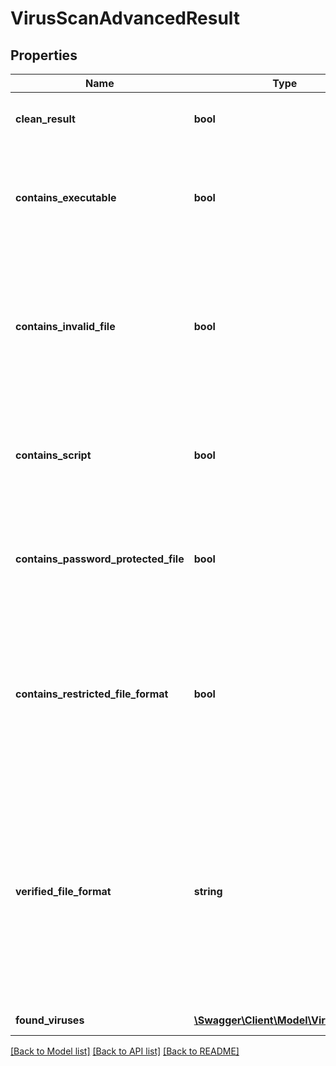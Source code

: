 # VirusScanAdvancedResult

## Properties
Name | Type | Description | Notes
------------ | ------------- | ------------- | -------------
**clean_result** | **bool** | True if the scan contained no viruses, false otherwise | [optional] 
**contains_executable** | **bool** | True if the scan contained an executable (application code), which can be a significant risk factor | [optional] 
**contains_invalid_file** | **bool** | True if the scan contained an invalid file (such as a PDF that is not a valid PDF, Word Document that is not a valid Word Document, etc.), which can be a significant risk factor | [optional] 
**contains_script** | **bool** | True if the scan contained a script (such as a PHP script, Python script, etc.) which can be a significant risk factor | [optional] 
**contains_password_protected_file** | **bool** | True if the scan contained a password protected or encrypted file, which can be a significant risk factor | [optional] 
**contains_restricted_file_format** | **bool** | True if the uploaded file is of a type that is not allowed based on the optional restrictFileTypes parameter, false otherwise; if restrictFileTypes is not set, this will always be false | [optional] 
**verified_file_format** | **string** | For file format verification-supported file formats, the contents-verified file format of the file.  Null indicates that the file format is not supported for contents verification.  If a Virus or Malware is found, this field will always be set to Null. | [optional] 
**found_viruses** | [**\Swagger\Client\Model\VirusFound[]**](VirusFound.md) | Array of viruses found, if any | [optional] 

[[Back to Model list]](../README.md#documentation-for-models) [[Back to API list]](../README.md#documentation-for-api-endpoints) [[Back to README]](../README.md)



